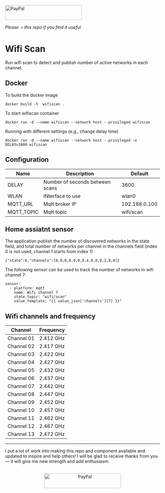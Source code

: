 <p align="left"><br>
<a href="https://paypal.me/eyalco1967?locale.x=he_IL" target="_blank"><img src="http://khrolenok.ru/support_paypal.png" alt="PayPal" width="250" height="48"></a>
</p>

*Please :star: this repo if you find it useful*

# Wifi Scan

Run wifi scan to detect and publish number of active networks in each channel.

## Docker

To build the docker image

```
docker build -t  wifiscan .
```

To start wifiscan container

```
docker run -d --name wifiscan --network host --privileged wifiscan
```

Running with different settings (e.g., change delay time)

```
docker run -d --name wifiscan --network host --privileged -e DELAY=1800 wifiscan
```

## Configuration

Name | Description | Default
---|---|---
DELAY | Number of seconds between scans | 3600
WLAN | INterface to use | wlan0
MQTT_URL | Mqtt broker IP | 192.168.0.100
MQTT_TOPIC | Mqtt topic | wifi/scan

## Home assiatnt sensor

The application publish the number of discovered networks in the state field, and total number of networks per channel in the channels field (index 0 is not used, channel 1 starts from index 1)

```
{"state":6,"channels":[0,0,0,0,0,0,0,4,0,0,0,2,0,0]}
```

The following sensor can be used to track the number of networks in wifi channel 7:

```
sensor:
  - platform: mqtt
    name: Wifi channel 7
    state_topic: "wifi/scan"
    value_template: "{{ value_json['channels'][7] }}"
```

## Wifi channels and frequency

Channel | Frequency
---|---
Channel 01 | 2.412 GHz
Channel 02 | 2.417 GHz
Channel 03 | 2.422 GHz
Channel 04 | 2.427 GHz
Channel 05 | 2.432 GHz
Channel 06 | 2.437 GHz
Channel 07 | 2.442 GHz
Channel 08 | 2.447 GHz
Channel 09 | 2.452 GHz
Channel 10 | 2.457 GHz
Channel 11 | 2.462 GHz
Channel 12 | 2.467 GHz
Channel 13 | 2.472 GHz

---

I put a lot of work into making this repo and component available and updated to inspire and help others! I will be glad to receive thanks from you — it will give me new strength and add enthusiasm:
<p align="center"><br>
<a href="https://paypal.me/eyalco1967?locale.x=he_IL" target="_blank"><img src="http://khrolenok.ru/support_paypal.png" alt="PayPal" width="250" height="48"></a>
</p>

